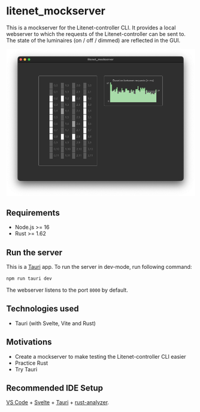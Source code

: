 # litenet_mockserver

This is a mockserver for the Litenet-controller CLI. It provides a local webserver to which the requests of
the Litenet-controller can be sent to. The state of the luminaires (on / off / dimmed) are reflected in the
GUI.

![Example GUI](docs/images/gui_example.png)

## Requirements

-   Node.js >= 16
-   Rust >= 1.62

## Run the server

This is a [Tauri](https://tauri.app/) app. To run the server in dev-mode, run following command:

```sh
npm run tauri dev
```

The webserver listens to the port `8000` by default.

## Technologies used

-   Tauri (with Svelte, Vite and Rust)

## Motivations

-   Create a mockserver to make testing the Litenet-controller CLI easier
-   Practice Rust
-   Try Tauri

## Recommended IDE Setup

[VS Code](https://code.visualstudio.com/) + [Svelte](https://marketplace.visualstudio.com/items?itemName=svelte.svelte-vscode) + [Tauri](https://marketplace.visualstudio.com/items?itemName=tauri-apps.tauri-vscode) + [rust-analyzer](https://marketplace.visualstudio.com/items?itemName=rust-lang.rust-analyzer).

